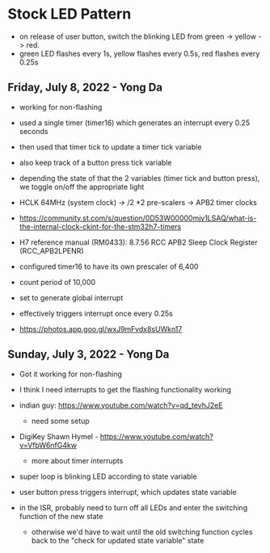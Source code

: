 # Stock LED Pattern

- on release of user button, switch the blinking LED from green -> yellow -> red.
- green LED flashes every 1s, yellow flashes every 0.5s, red flashes every 0.25s

## Friday, July 8, 2022 - Yong Da
- working for non-flashing
- used a single timer (timer16) which generates an interrupt every 0.25 seconds
- then used that timer tick to update a timer tick variable
- also keep track of a button press tick variable
- depending the state of that the 2 variables (timer tick and button press), we toggle on/off the appropriate light

- HCLK 64MHz (system clock) -> /2 *2 pre-scalers -> APB2 timer clocks
- https://community.st.com/s/question/0D53W00000mjv1LSAQ/what-is-the-internal-clock-ckint-for-the-stm32h7-timers
- H7 reference manual (RM0433): 8.7.56 RCC APB2 Sleep Clock Register (RCC_APB2LPENR)

- configured timer16 to have its own prescaler of 6,400
- count period of 10,000
- set to generate global interrupt
- effectively triggers interrupt once every 0.25s

- https://photos.app.goo.gl/wxJ9mFvdx8sUWkn17

## Sunday, July 3, 2022 - Yong Da
- Got it working for non-flashing
- I think I need interrupts to get the flashing functionality working
- indian guy: https://www.youtube.com/watch?v=qd_tevhJ2eE
	- need some setup
- DigiKey Shawn Hymel - https://www.youtube.com/watch?v=VfbW6nfG4kw
	- more about timer interrupts

- super loop is blinking LED according to state variable
- user button press triggers interrupt, which updates state variable
- in the ISR, probably need to turn off all LEDs and enter the switching function of the new state
	- otherwise we'd have to wait until the old switching function cycles back to the "check for updated state variable" state